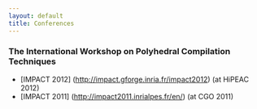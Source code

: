 ```yaml
---
layout: default
title: Conferences
---
```


### The International Workshop on Polyhedral Compilation Techniques  

 * [IMPACT 2012] (http://impact.gforge.inria.fr/impact2012) (at HiPEAC 2012)
 * [IMPACT 2011] (http://impact2011.inrialpes.fr/en/) (at CGO 2011)
